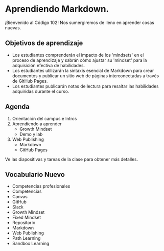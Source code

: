 # Aprendiendo Markdown.

¡Bienvenido al Código 102! Nos sumergiremos de lleno en aprender cosas nuevas.

## Objetivos de aprendizaje

- Los estudiantes comprenderán el impacto de los 'mindsets' en el proceso de aprendizaje y sabrán cómo ajustar su 'mindset' para la adquisición efectiva de habilidades.
- Los estudiantes utilizarán la sintaxis esencial de Markdown para crear documentos y publicar un sitio web de páginas interconectadas a través de GitHub Pages.
- Los estudiantes publicarán notas de lectura para resaltar las habilidades adquiridas durante el curso.

## Agenda

1. Orientación del campus e Intros
1. Aprendiendo a aprender
     - Growth Mindset
     - Demo y lab
1. Web Publishing
     - Markdown
     - GitHub Pages

Ve las diapositivas y tareas de la clase para obtener más detalles.

## Vocabulario Nuevo

- Competencias profesionales
- Competencias
- Canvas
- GitHub
- Slack
- Growth Mindset
- Fixed Mindset
- Repositorio
- Markdown
- Web Publishing
- Path Learning
- Sandbox Learning
